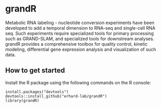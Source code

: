 # grandR
Metabolic RNA labeling - nucleotide conversion experiments have been
  developed to add a temporal dimension to RNA-seq and single-cell RNA seq. Such 
  experiments require specialized tools for primary processing such as GRAND-SLAM,
  and specialized tools for downstream analyses. grandR provides a comprehensive toolbox
  for quality control, kinetic modeling, differential gene expression analysis
  and visualization of such data.

## How to get started

Install the R package using the following commands on the R console:

```
install.packages("devtools")
devtools::install_github("erhard-lab/grandR")
library(grandR)
```

